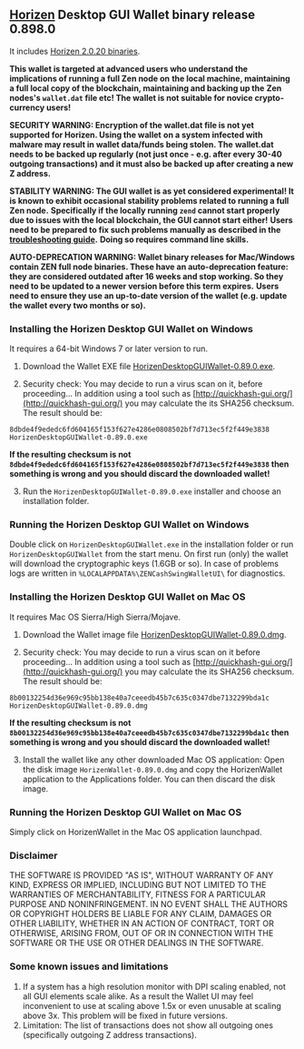 ## [Horizen](https://horizen.global/) Desktop GUI Wallet binary release 0.898.0

It includes [Horizen 2.0.20 binaries](https://github.com/ZencashOfficial/zen/releases/tag/v2.0.20). 

**This wallet is targeted at advanced users who understand the implications of running a full Zen node on**
**the local machine, maintaining a full local copy of the blockchain, maintaining and backing up the**
**Zen nodes's `wallet.dat` file etc! The wallet is not suitable for novice crypto-currency users!**

**SECURITY WARNING: Encryption of the wallet.dat file is not yet supported for Horizen. Using the wallet** 
**on a system infected with malware may result in wallet data/funds being stolen. The**
**wallet.dat needs to be backed up regularly (not just once - e.g. after every 30-40**
**outgoing transactions) and it must also be backed up after creating a new Z address.**

**STABILITY WARNING: The GUI wallet is as yet considered experimental! It is known to exhibit occasional stability problems related to running a full Zen node.**
**Specifically if the locally running `zend` cannot start properly due to issues with the local blockchain, the GUI cannot start either!**
**Users need to be prepared to fix such problems manually as described in the [troubleshooting guide](TroubleshootingGuide.md).**
**Doing so requires command line skills.**

**AUTO-DEPRECATION WARNING: Wallet binary releases for Mac/Windows contain ZEN full node binaries. These have an auto-deprecation feature:**
**they are considered outdated after 16 weeks and stop working. So they need to be updated to a newer version before this term expires.**
**Users need to ensure they use an up-to-date version of the wallet (e.g. update the wallet every two months or so).**

### Installing the Horizen Desktop GUI Wallet on Windows

It requires a 64-bit Windows 7 or later version to run.

1. Download the Wallet EXE file
[HorizenDesktopGUIWallet-0.89.0.exe](https://github.com/ZencashOfficial/zencash-swing-wallet-ui/releases/download/0.89.0/HorizenDesktopGUIWallet-0.89.0.exe).

2. Security check: You may decide to run a virus scan on it, before proceeding... In addition using a tool 
such as [http://quickhash-gui.org/](http://quickhash-gui.org/) you may calculate the its SHA256 checksum. The 
result should be:
```
8dbde4f9ededc6fd604165f153f627e4286e0808502bf7d713ec5f2f449e3838  HorizenDesktopGUIWallet-0.89.0.exe
```
**If the resulting checksum is not `8dbde4f9ededc6fd604165f153f627e4286e0808502bf7d713ec5f2f449e3838` then**
**something is wrong and you should discard the downloaded wallet!**

3. Run the `HorizenDesktopGUIWallet-0.89.0.exe` installer and choose an installation folder.
   
### Running the Horizen Desktop GUI Wallet on Windows

Double click on `HorizenDesktopGUIWallet.exe` in the installation folder or run `HorizenDesktopGUIWallet` from the start menu.
On first run (only) the wallet will download the cryptographic keys (1.6GB or so).
In case of problems logs are written in `%LOCALAPPDATA%\ZENCashSwingWalletUI\` for diagnostics.

### Installing the Horizen Desktop GUI Wallet on Mac OS

It requires Mac OS Sierra/High Sierra/Mojave.

1. Download the Wallet image file
[HorizenDesktopGUIWallet-0.89.0.dmg](https://github.com/ZencashOfficial/zencash-swing-wallet-ui/releases/download/0.89.0/HorizenDesktopGUIWallet-0.89.0.dmg).

2. Security check: You may decide to run a virus scan on it before proceeding... In addition using a tool
such as [http://quickhash-gui.org/](http://quickhash-gui.org/) you may calculate the its SHA256 checksum. The
result should be:
```
8b00132254d36e969c95bb138e40a7ceeedb45b7c635c0347dbe7132299bda1c  HorizenDesktopGUIWallet-0.89.0.dmg
```
**If the resulting checksum is not `8b00132254d36e969c95bb138e40a7ceeedb45b7c635c0347dbe7132299bda1c` then**
**something is wrong and you should discard the downloaded wallet!**

3. Install the wallet like any other downloaded Mac OS application: Open the disk image `HorizenWallet-0.89.0.dmg`
and copy the HorizenWallet application to the Applications folder. You can then discard the disk image.

### Running the Horizen Desktop GUI Wallet on Mac OS

Simply click on HorizenWallet in the Mac OS application launchpad.

### Disclaimer

THE SOFTWARE IS PROVIDED "AS IS", WITHOUT WARRANTY OF ANY KIND, EXPRESS OR
IMPLIED, INCLUDING BUT NOT LIMITED TO THE WARRANTIES OF MERCHANTABILITY,
FITNESS FOR A PARTICULAR PURPOSE AND NONINFRINGEMENT. IN NO EVENT SHALL THE
AUTHORS OR COPYRIGHT HOLDERS BE LIABLE FOR ANY CLAIM, DAMAGES OR OTHER
LIABILITY, WHETHER IN AN ACTION OF CONTRACT, TORT OR OTHERWISE, ARISING FROM,
OUT OF OR IN CONNECTION WITH THE SOFTWARE OR THE USE OR OTHER DEALINGS IN THE
SOFTWARE.

### Some known issues and limitations
1. If a system has a high resolution monitor with DPI scaling enabled, not all GUI elements scale alike.
As a result the Wallet UI may feel inconvenient to use at scaling above 1.5x or even unusable at scaling above 3x.
This problem will be fixed in future versions.
1. Limitation: The list of transactions does not show all outgoing ones (specifically outgoing Z address 
transactions).  
